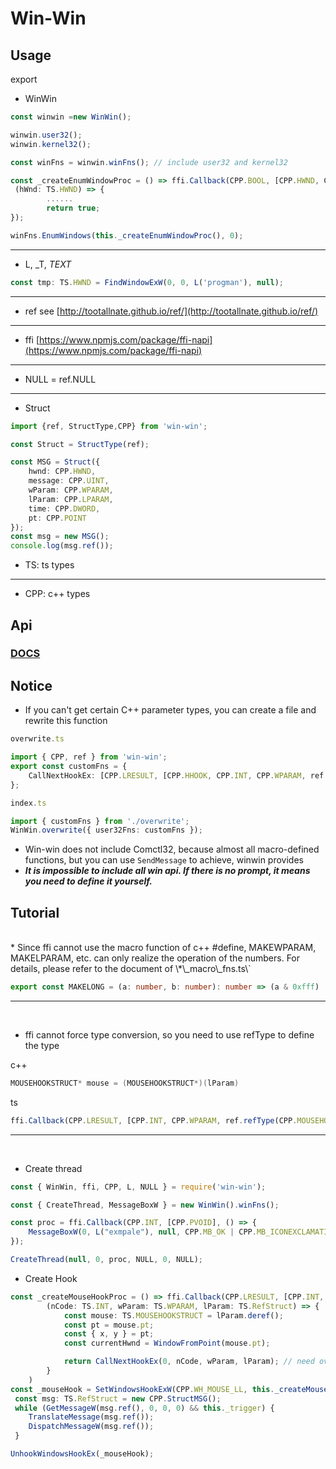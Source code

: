 # Win-Win

## Usage

export

* WinWin

``` ts
const winwin =new WinWin();

winwin.user32();
winwin.kernel32();

const winFns = winwin.winFns(); // include user32 and kernel32

const _createEnumWindowProc = () => ffi.Callback(CPP.BOOL, [CPP.HWND, CPP.LPARAM],
 (hWnd: TS.HWND) => {
		......
		return true;
});

winFns.EnumWindows(this._createEnumWindowProc(), 0);
```
---
* L, _T,  _TEXT_

``` ts
const tmp: TS.HWND = FindWindowExW(0, 0, L('progman'), null);
```
---
* ref
see [http://tootallnate.github.io/ref/](http://tootallnate.github.io/ref/)

---
* ffi [https://www.npmjs.com/package/ffi-napi](https://www.npmjs.com/package/ffi-napi)
---
* NULL = ref.NULL
---
* Struct 


``` ts
import {ref, StructType,CPP} from 'win-win';

const Struct = StructType(ref);

const MSG = Struct({
	hwnd: CPP.HWND,
	message: CPP.UINT,
	wParam: CPP.WPARAM,
	lParam: CPP.LPARAM,
	time: CPP.DWORD,
	pt: CPP.POINT
});
const msg = new MSG();
console.log(msg.ref());
```

* TS: ts types
---
* CPP: c++ types

## Api

### [DOCS](https://sewerganger.github.io/win-win/)

## Notice

* If you can't get certain C++ parameter types, you can create a file and rewrite this function

``` ts
overwrite.ts

import { CPP, ref } from 'win-win';
export const customFns = {
	CallNextHookEx: [CPP.LRESULT, [CPP.HHOOK, CPP.INT, CPP.WPARAM, ref.refType(CPP.MOUSEHOOKSTRUCT)]]
};
```

``` ts
index.ts

import { customFns } from './overwrite';
WinWin.overwrite({ user32Fns: customFns });
```

* Win-win does not include Comctl32, because almost all macro-defined functions, but you can use `SendMessage` to achieve, winwin provides
* ***It is impossible to include all win api. If there is no prompt, it means you need to define it yourself.***

## Tutorial
<br>
* Since ffi cannot use the macro function of c++ #define, MAKEWPARAM, MAKELPARAM, etc. can only realize the operation of the numbers. For details, please refer to the document of \*\_macro\_fns.ts\`

``` ts
export const MAKELONG = (a: number, b: number): number => (a & 0xfff) | ((b & 0xfff) << 16);
```

- - -

<br>

- ffi cannot force type conversion, so you need to use refType to define the type

c++

``` cpp
MOUSEHOOKSTRUCT* mouse = (MOUSEHOOKSTRUCT*)(lParam)
```

ts

``` ts
ffi.Callback(CPP.LRESULT, [CPP.INT, CPP.WPARAM, ref.refType(CPP.MOUSEHOOKSTRUCT)],(nCode: TS.INT, wParam: TS.WPARAM, lParam: TS.RefStruct) => {})
```

- - -
<br>

- Create thread

``` ts
const { WinWin, ffi, CPP, L, NULL } = require('win-win');

const { CreateThread, MessageBoxW } = new WinWin().winFns();

const proc = ffi.Callback(CPP.INT, [CPP.PVOID], () => {
	MessageBoxW(0, L("exmpale"), null, CPP.MB_OK | CPP.MB_ICONEXCLAMATION);
});

CreateThread(null, 0, proc, NULL, 0, NULL);
```

- Create Hook

``` ts
const _createMouseHookProc = () => ffi.Callback(CPP.LRESULT, [CPP.INT, CPP.WPARAM, ref.refType(CPP.StructMOUSEHOOKSTRUCT)],
		(nCode: TS.INT, wParam: TS.WPARAM, lParam: TS.RefStruct) => {
			const mouse: TS.MOUSEHOOKSTRUCT = lParam.deref();
			const pt = mouse.pt;
			const { x, y } = pt;
			const currentHwnd = WindowFromPoint(mouse.pt);	

			return CallNextHookEx(0, nCode, wParam, lParam); // need overwrite
		}
	)
const _mouseHook = SetWindowsHookExW(CPP.WH_MOUSE_LL, this._createMouseHookProc(), 0, 0);
 const msg: TS.RefStruct = new CPP.StructMSG();
 while (GetMessageW(msg.ref(), 0, 0, 0) && this._trigger) {
 	TranslateMessage(msg.ref());
 	DispatchMessageW(msg.ref());
 }

UnhookWindowsHookEx(_mouseHook);

```
